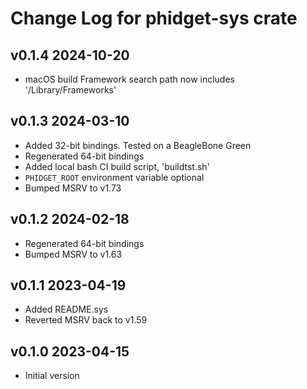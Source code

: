 # Change Log for phidget-sys crate

## v0.1.4  2024-10-20

- macOS build Framework search path now includes '/Library/Frameworks'


## v0.1.3  2024-03-10

- Added 32-bit bindings. Tested on a BeagleBone Green
- Regenerated 64-bit bindings
- Added local bash CI build script, 'buildtst.sh'
- `PHIDGET_ROOT` environment variable optional
- Bumped MSRV to v1.73


## v0.1.2  2024-02-18

- Regenerated 64-bit bindings
- Bumped MSRV to v1.63


## v0.1.1  2023-04-19

- Added README.sys
- Reverted MSRV back to v1.59


## v0.1.0  2023-04-15

- Initial version
